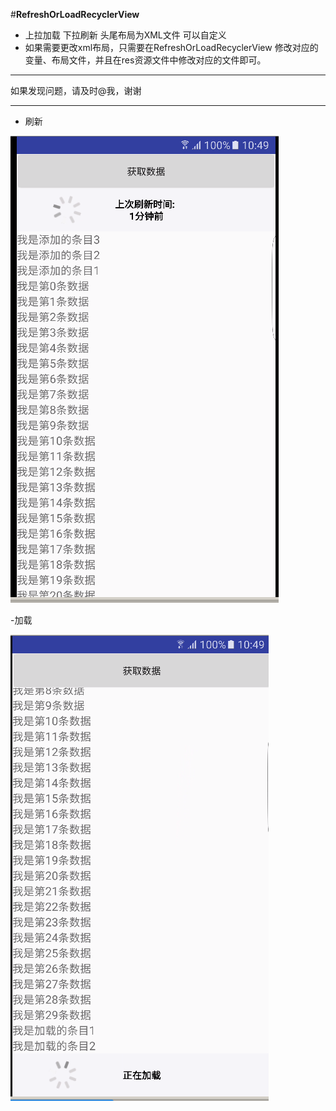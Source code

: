 #**RefreshOrLoadRecyclerView**

 - 上拉加载  下拉刷新  头尾布局为XML文件 可以自定义
 - 如果需要更改xml布局，只需要在RefreshOrLoadRecyclerView  修改对应的变量、布局文件，并且在res资源文件中修改对应的文件即可。

----------
如果发现问题，请及时@我，谢谢

----------

 - 刷新


![Image text](https://github.com/JYcainiao/RefreshOrLoadRecyclerView/blob/master/imageview/111111.png)


 -加载


![Image text](https://github.com/JYcainiao/RefreshOrLoadRecyclerView/blob/master/imageview/22222.png)